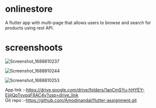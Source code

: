 # onlinestore
A flutter app with multi-page that allows users to browse and search for products using rest API.
# screenshoots
![Screenshot_1688810237](https://github.com/Amodmandal/flutter-assignment/assets/80683174/a825fbc3-84f5-4684-9bc8-17cdd0bfc21e)

![Screenshot_1688810244](https://github.com/Amodmandal/flutter-assignment/assets/80683174/3e8ece8b-b501-417f-a81b-6e1cf80fb6f6)

![Screenshot_1688810253](https://github.com/Amodmandal/flutter-assignment/assets/80683174/62dccd7b-9429-4e77-941a-086fbb616375)


App link :-https://drive.google.com/drive/folders/1anCmSYu-hHYEY-EjjijQpTvvpqF8AC4v?usp=drive_link  
Git repo :-https://github.com/Amodmandal/flutter-assignment.git
